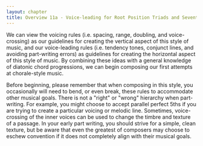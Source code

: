 ```yaml
---
layout: chapter
title: Overview 11a - Voice-leading for Root Position Triads and Seventh Chords
---
```


We can view the voicing rules (i.e. spacing, range, doubling, and voice-crossing) as our guidelines for creating the vertical aspect of this style of music, and our voice-leading rules (i.e. tendency tones, conjunct lines, and avoiding part-writing errors) as guidelines for creating the horizontal aspect of this style of music. By combining these ideas with a general knowledge of diatonic chord progressions, we can begin composing our first attempts at chorale-style music.

Before beginning, please remember that when composing in this style, you occasionally will need to bend, or even break, these rules to accommodate other musical goals. There is not a "right" or "wrong" hierarchy when part-writing. For example, you might choose to accept parallel perfect 5ths if you are trying to create a particular voicing or melodic line. Sometimes, voice-crossing of the inner voices can be used to change the timbre and texture of a passage. In your early part writing, you should strive for a simple, clean texture, but be aware that even the greatest of composers may choose to eschew convention if it does not completely align with their musical goals.
